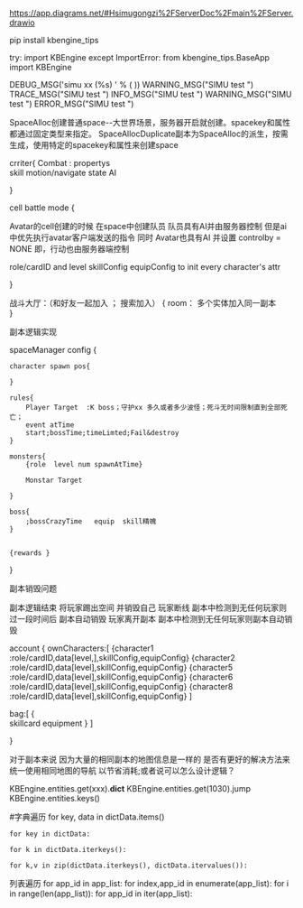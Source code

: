 
https://app.diagrams.net/#Hsimugongzi%2FServerDoc%2Fmain%2FServer.drawio



pip install kbengine_tips


try:
    import KBEngine
except ImportError:
    from kbengine_tips.BaseApp import KBEngine



DEBUG_MSG('simu  xx (%s) ' % (   ))
WARNING_MSG("SIMU test  ")
TRACE_MSG("SIMU test  ")
INFO_MSG("SIMU test  ")
WARNING_MSG("SIMU test  ")
ERROR_MSG("SIMU test  ")




SpaceAlloc创建普通space--大世界场景，服务器开启就创建。spacekey和属性都通过固定类型来指定。
SpaceAllocDuplicate副本为SpaceAlloc的派生，按需生成，使用特定的spacekey和属性来创建space


crriter{
	Combat : propertys   
	skill
	motion/navigate
	state
	AI

}




cell battle mode
{






Avatar的cell创建的时候 在space中创建队员 队员具有AI并由服务器控制 但是ai中优先执行avatar客户端发送的指令
同时 Avatar也具有AI 并设置 controlby = NONE 即，行动也由服务器端控制



role/cardID  and level skillConfig  equipConfig to init every character's attr


}




战斗大厅：（和好友一起加入   ；  搜索加入）
{
 room：
	多个实体加入同一副本  
}




副本逻辑实现






spaceManager config
{

	character spawn pos{

	}

	rules{
		Player Target  :K boss；守护xx 多久或者多少波怪；死斗无时间限制直到全部死亡；
		event atTime
		start;bossTime;timeLimted;Fail&destroy
	}

	monsters{
		{role  level num spawnAtTime}

		Monstar Target

	}

	boss{
		;bossCrazyTime   equip  skill精魄
	}


	{rewards }


}

副本销毁问题

副本逻辑结束 将玩家踢出空间 并销毁自己
玩家断线 副本中检测到无任何玩家则过一段时间后 副本自动销毁
玩家离开副本 副本中检测到无任何玩家则副本自动销毁




account 
{
ownCharacters:[
	{character1 :role/cardID,data[level,],skillConfig,equipConfig}
	{character2 :role/cardID,data[level],skillConfig,equipConfig}
	{character5 :role/cardID,data[level],skillConfig,equipConfig}
	{character6 :role/cardID,data[level],skillConfig,equipConfig}
	{character8 :role/cardID,data[level],skillConfig,equipConfig}
]

bag:[
{	
	skillcard
	equipment
	}
]


}



对于副本来说 因为大量的相同副本的地图信息是一样的 是否有更好的解决方法来统一使用相同地图的导航 以节省消耗;或者说可以怎么设计逻辑？




KBEngine.entities.get(xxx).__dict__
KBEngine.entities.get(1030).jump
KBEngine.entities.keys()


#字典遍历
	for key, data in dictData.items()

	for key in dictData:

	for k in dictData.iterkeys():

	for k,v in zip(dictData.iterkeys(), dictData.itervalues()):


列表遍历
	for app_id in app_list:
	for index,app_id in enumerate(app_list):
	for i in range(len(app_list)):
	for app_id in iter(app_list):